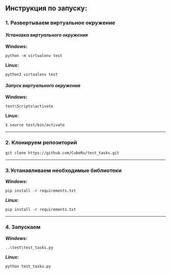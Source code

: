 
## Инструкция по запуску:
### 1. Развертываем виртуальное окружение 
#### **_Установка виртуального окружения_**

__Windows:__
```
python -m virtualenv test
```

__Linux:__
```
python3 virtualenv test
```

#### **_Запуск виртуального окружения_**

__Windows:__
```
test\Scripts\activate
```

__Linux:__
```
$ source test/bin/activate
```
___
### 2. Клонируем репозиторий
```
git clone https://github.com/CubeRu/test_tasks.git
```
___
### 3.Устанавливаем необходимые библиотеки

**_Windows:_**
```
pip install -r requirements.txt
```

**_Linux:_**
```
pip install -r requirements.txt
```
___
### 4. Запускаем

**_Windows:_**
```
..\test\test_tasks.py
```

**_Linux:_**
```
python test_tasks.py
```
